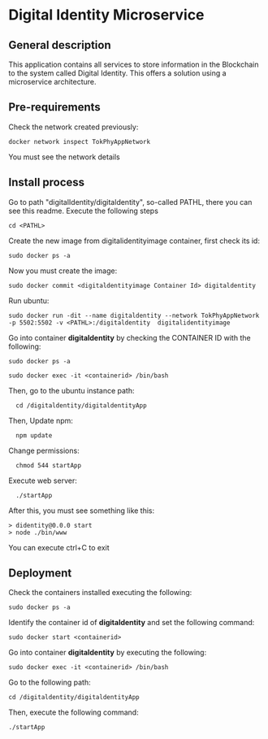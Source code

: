 # Digital Identity Microservice
## General description
  This application contains all services to store information in the Blockchain to the system called Digital Identity. This offers a solution using a microservice architecture.

## Pre-requirements
  Check the network created previously:

    docker network inspect TokPhyAppNetwork

  You must see the network details
 
## Install process
Go to path "digitalIdentity/digitaldentity", so-called PATHL, there you can see this readme. Execute the following steps
      
    cd <PATHL>  
    
Create the new image from digitalidentityimage container, first check its id:
  
    sudo docker ps -a

Now you must create the image:      
    
    sudo docker commit <digitaldentityimage Container Id> digitaldentity

Run ubuntu: 
      
    sudo docker run -dit --name digitaldentity --network TokPhyAppNetwork  -p 5502:5502 -v <PATHL>:/digitaldentity  digitalidentityimage

Go into container **digitaldentity** by checking the CONTAINER ID with the following:

    sudo docker ps -a
    
    sudo docker exec -it <containerid> /bin/bash

  Then, go to the ubuntu instance path:
      
      cd /digitaldentity/digitaldentityApp
  
  Then, Update npm:
      
      npm update

  Change permissions:
      
      chmod 544 startApp

  Execute web server:
      
      ./startApp

  After this, you must see something like this:
    
    > didentity@0.0.0 start
    > node ./bin/www

  You can execute ctrl+C to exit

## Deployment
  Check the containers installed executing the following:
    
    sudo docker ps -a

  Identify the container id of **digitaldentity** and set the following command:
    
    sudo docker start <containerid>

  Go into container **digitaldentity** by executing the following:
    
    sudo docker exec -it <containerid> /bin/bash

  Go to the following path:
    
    cd /digitaldentity/digitaldentityApp

  Then, execute the following command:
    
    ./startApp
